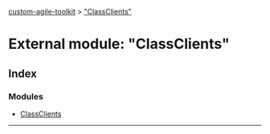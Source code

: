 [custom-agile-toolkit](../README.md) > ["ClassClients"](../modules/_classclients_.md)



# External module: "ClassClients"

## Index

### Modules

* [ClassClients](_classclients_.classclients.md)



---
